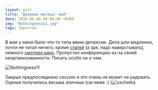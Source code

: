 ```yaml
---
layout: post
title: "Дневник месяца: май"
date: 2016-06-06 00:00:00 +0300
img: "Nothingness11.jpg"
tags: Imported
---
```


В мае у меня было что-то типа мини-депресии. Дела шли медленно, почти не читал ничего, кроме [статей](https://blog.alexeyev.me/2016/05/linkgarbage-2/ "LinkGarbage #2: Трудовые мигранты из КНДР, виртуальный патриотизм, веб-брутализм, смертная казнь") (а зря, надо наверстывать), немного [смотрел кино](https://blog.alexeyev.me/2016/05/curfew-2012/ "Сейчас или никогда"). Пропустил конференцию из-за своей неорганизованности. Писать особо не о чем.

![Nothingness11](/blog/assets/img/Nothingness11.jpg)

Закрыл предпоследнюю сессию и это очень не может не радовать. Оценки получились весьма эпичные (см ниже :) )![zachetka](/blog/assets/img/zachetka-1024x759.jpg)
